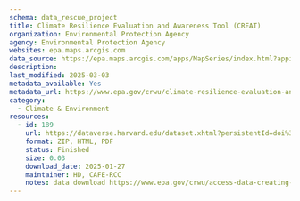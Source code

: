 ```yaml
---
schema: data_rescue_project 
title: Climate Resilience Evaluation and Awareness Tool (CREAT)
organization: Environmental Protection Agency
agency: Environmental Protection Agency
websites: epa.maps.arcgis.com
data_source: https://epa.maps.arcgis.com/apps/MapSeries/index.html?appid=3805293158d54846a29f750d63c6890e
description: 
last_modified: 2025-03-03
metadata_available: Yes
metadata_url: https://www.epa.gov/crwu/climate-resilience-evaluation-and-awareness-tool-creat-methodology-guide
category:
  - Climate & Environment 
resources:
  - id: 189
    url: https://dataverse.harvard.edu/dataset.xhtml?persistentId=doi%3A10.7910%2FDVN%2FZ7J2EA&version=1.0
    format: ZIP, HTML, PDF
    status: Finished
    size: 0.03
    download_date: 2025-01-27
    maintainer: HD, CAFE-RCC
    notes: data download https://www.epa.gov/crwu/access-data-creating-resilient-water-utilities
---
```

